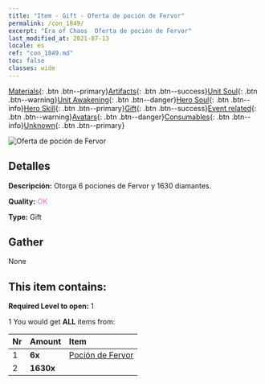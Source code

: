 ```yaml
---
title: "Item - Gift - Oferta de poción de Fervor"
permalink: /con_1849/
excerpt: "Era of Chaos  Oferta de poción de Fervor"
last_modified_at: 2021-07-13
locale: es
ref: "con_1849.md"
toc: false
classes: wide
---
```

 [Materials](/ItemsES/){: .btn .btn--primary}[Artifacts](/ItemsES/Artifacts/){: .btn .btn--success}[Unit Soul](/ItemsES/UnitSoul/){: .btn .btn--warning}[Unit Awakening](/ItemsES/UnitAwakening/){: .btn .btn--danger}[Hero Soul](/ItemsES/HeroSoul/){: .btn .btn--info}[Hero Skill](/ItemsES/HeroSkill/){: .btn .btn--primary}[Gift](/ItemsES/Gift/){: .btn .btn--success}[Event related](/ItemsES/Events/){: .btn .btn--warning}[Avatars](/ItemsES/Avatars/){: .btn .btn--danger}[Consumables](/ItemsES/Consumables/){: .btn .btn--info}[Unknown](/ItemsES/Unknown/){: .btn .btn--primary}

 ![Oferta de poción de Fervor](/images/t/i_907470.png)

## Detalles
 **Descripción:** Otorga 6 pociones de Fervor y 1630 diamantes.

 **Quality:** <span style="color: #DA70D6">OK</span>

 **Type:** Gift

## Gather

  None

## This item contains:

 **Required Level to open:** 1

 1 You would get **ALL** items  from:

  | Nr | Amount |     Item    |
  |:---|:-------|:------------|
  | 1 |  **6x** | [Poción de Fervor](/ItemsES/con_1850/) |  | 
  | 2 |  **1630x** | <i class="fas fa-gem"/> |  | 
